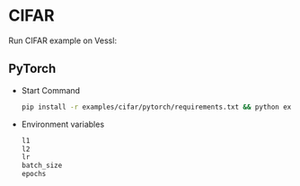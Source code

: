 # CIFAR
Run CIFAR example on Vessl:

## PyTorch
* Start Command
  ```bash
  pip install -r examples/cifar/pytorch/requirements.txt && python examples/cifar/pytorch/main.py --save-model
  ```
* Environment variables
  ```bash
  l1
  l2
  lr
  batch_size
  epochs
  ```